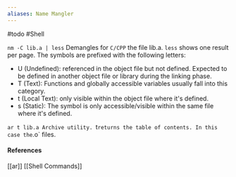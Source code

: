 ```yaml
---
aliases: Name Mangler
---
```

#todo #Shell 

`nm -C lib.a | less`
Demangles for `C/CPP` the file lib.a. `less` shows one result per page.
The symbols are prefixed with the following letters:

* U (Undefined): referenced in the object file but not defined. Expected to be defined in another object file or library during the linking phase.
* T (Text): Functions and globally accessible variables usually fall into this category.
* t (Local Text): only visible within the object file where it's defined.
* s (Static): The symbol is only accessible/visible within the same file where it's defined.

`ar t lib.a
Archive utility. `t` returns the table of contents. In this case the `.o` files.
#### References
[[ar]]
[[Shell Commands]]